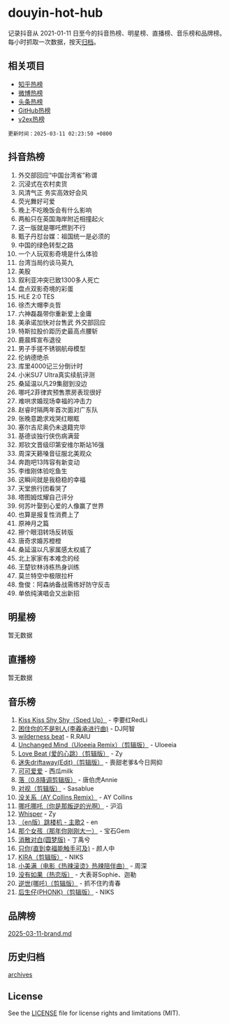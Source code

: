 # douyin-hot-hub

记录抖音从 2021-01-11 日至今的抖音热榜、明星榜、直播榜、音乐榜和品牌榜。每小时抓取一次数据，按天[归档](archives)。

## 相关项目

- [知乎热榜](https://github.com/lonnyzhang423/zhihu-hot-hub)
- [微博热榜](https://github.com/lonnyzhang423/weibo-hot-hub)
- [头条热榜](https://github.com/lonnyzhang423/toutiao-hot-hub)
- [GitHub热榜](https://github.com/lonnyzhang423/github-hot-hub)
- [v2ex热榜](https://github.com/lonnyzhang423/v2ex-hot-hub)


`更新时间：2025-03-11 02:23:50 +0800`

## 抖音热榜

1. 外交部回应“中国台湾省”称谓
1. 沉浸式在农村卖货
1. 风清气正 务实高效好会风
1. 荧光舞好可爱
1. 晚上不吃晚饭会有什么影响
1. 两船只在英国海岸附近相撞起火
1. 这一版就是哪吒燃到不行
1. 甄子丹怼台媒：祖国统一是必须的
1. 中国的绿色转型之路
1. 一个人玩双影奇境是什么体验
1. 台湾当局约谈马英九
1. 美股
1. 叙利亚冲突已致1300多人死亡
1. 盘点双影奇境的彩蛋
1. HLE 2:0 TES
1. 徐杰大帽李炎哲
1. 六神磊磊带你重新爱上金庸
1. 美承诺加快对台售武 外交部回应
1. 特斯拉股价距历史最高点腰斩
1. 鹿晨辉宣布退役
1. 男子手搓不锈钢航母模型
1. 伦纳德绝杀
1. 库里4000记三分倒计时
1. 小米SU7 Ultra真实续航评测
1. 桑延温以凡29集甜到没边
1. 哪吒2菲律宾预售票房表现很好
1. 难哄求婚现场幸福的冲击力
1. 赵睿时隔两年首次面对广东队
1. 张晚意跪求戏哭红眼眶
1. 塞尔吉尼奥仍未退籍完毕
1. 基德谈独行侠伤病满营
1. 郑钦文晋级印第安维尔斯站16强
1. 周深天籁嗓音征服北美观众
1. 奔跑吧13阵容有新变动
1. 李维刚体验吃鱼生
1. 这瞬间就是我稳稳的幸福
1. 天堂旅行团看哭了
1. 塔图姆炫耀自己评分
1. 何苏叶娶到心爱的人像赢了世界
1. 也算是报复性消费上了
1. 原神月之篇
1. 擦个眼泪转场反转版
1. 唐奇求婚苏橙橙
1. 桑延温以凡家属感太权威了
1. 北上家家有本难念的经
1. 王楚钦林诗栋热身训练
1. 莫兰特空中极限拉杆
1. 詹俊：阿森纳备战需练好防守反击
1. 单依纯演唱会又出新招

## 明星榜

暂无数据

## 直播榜

暂无数据

## 音乐榜

1. [Kiss Kiss Shy Shy（Sped Up）](https://sf3-cdn-tos.douyinstatic.com/obj/tos-cn-ve-2774/oYpXDAeGgQK0zfPaji7iKUixpCXFGILeLGmvYA) - 李要红RedLi
1. [困住你的不是别人(李羲承进行曲)](https://sf3-cdn-tos.douyinstatic.com/obj/tos-cn-ve-2774/okWrrVL1iQGZbfHVeCPAe7IaerYfM2jEQi5mNI) - DJ阿智
1. [wilderness beat](https://sf3-cdn-tos.douyinstatic.com/obj/tos-cn-ve-2774/o0oBmODSFCpfFdLRGzAAFC2ah9AIMEQfAOueVE) - R.RAIU
1. [Unchanged Mind（Uloeeia Remix）（剪辑版）](https://sf3-cdn-tos.douyinstatic.com/obj/tos-cn-ve-2774/oIHYu1YfsziJqmggAqBsXOiiI2Y1QB6I61RsMW) - Uloeeia
1. [Love Beat  (爱的心跳）（剪辑版）](https://sf3-cdn-tos.douyinstatic.com/obj/tos-cn-ve-2774/oUlARwvEINIisZ9nCnKMZiYFGfCCYLtDADDBge) - Zy
1. [迷失driftaway(Edit)（剪辑版）](https://sf6-cdn-tos.douyinstatic.com/obj/tos-cn-ve-2774/ogaa1xGNeFO6FCaMgO8PzzAceEI4fBLDMi15H3) - 喪甜老爹&今日网抑
1. [可可爱爱](https://sf3-cdn-tos.douyinstatic.com/obj/tos-cn-ve-2774/0deb1e75aea643b9927ba26aaafa29dd) - 西瓜milk
1. [落（0.8降调剪辑版）](https://sf3-cdn-tos.douyinstatic.com/obj/tos-cn-ve-2774/ociN0WUv3APijBYr6DUmAHmdkZ5MjM6gIF3iA) - 唐伯虎Annie
1. [对视（剪辑版）](https://sf5-hl-cdn-tos.douyinstatic.com/obj/tos-cn-ve-2774/ogKtIhiB0WfAa18F9z3uWODMtZi2ysB1VuAIsQ) - Sasablue
1. [没关系（AY Collins Remix）](https://sf3-cdn-tos.douyinstatic.com/obj/tos-cn-ve-2774/oIBbI5Ghw4zdUCQMJrDEFaAQilZP3EIDSi7MW) - AY Collins
1. [哪吒哪吒（你是那叛逆的光啊）](https://sf3-cdn-tos.douyinstatic.com/obj/tos-cn-ve-2774/oUkQCgCDnBanFehFEFQDxCQntAOIfp9gyZYFVo) - 沪滔
1. [Whisper](https://sf3-cdn-tos.douyinstatic.com/obj/tos-cn-ve-2774/oEeYKDxIDCFuArkftgkGqCnG7xZtRC2rEMKBQi) - Zy
1. [（en版）跳楼机 - 主歌2](https://sf3-cdn-tos.douyinstatic.com/obj/tos-cn-ve-2774/oklN6GvgQ2L8DpPeaAGf1gPeyKzjXFwHIwoCZv) - en
1. [那个女孩（那年你刚刚大一）](https://sf5-hl-cdn-tos.douyinstatic.com/obj/tos-cn-ve-2774/o4IZw7TlivwiBBBMA2rIgWrGNIrjFroh6bPqQ) - 宝石Gem
1. [消散对白(圆梦版)](https://sf3-cdn-tos.douyinstatic.com/obj/tos-cn-ve-2774/og4jB5I5IizzoZVAAAzWgBMAsMDWoArfwBOiFs) - 丁禹兮
1. [只你(直到幸福能触手可及)](https://sf3-cdn-tos.douyinstatic.com/obj/tos-cn-ve-2774/o0lBkRDzFTeaVSUz3ZZSCBVtZ5DIMQGfgmEAuE) - 颜人中
1. [KIRA（剪辑版）](https://sf5-hl-cdn-tos.douyinstatic.com/obj/tos-cn-ve-2774/o0Bq3TvdHqOfzihWrHyABMociuMA3Inwsbx9Wi) - NIKS
1. [小美满（电影《热辣滚烫》热辣陪伴曲）](https://sf3-cdn-tos.douyinstatic.com/obj/tos-cn-ve-2774/o0GAn2lSgfZIDUgtevCGDQYnFg4CwnrBaxbTZL) - 周深
1. [没有如果（热恋版）](https://sf5-hl-cdn-tos.douyinstatic.com/obj/tos-cn-ve-2774/o4iETqbxIThtCXlBeV0DfAhZsbCFGhagYupnMx) - 大表哥Sophie、迦勒
1. [逆世(哪吒)（剪辑版）](https://sf6-cdn-tos.douyinstatic.com/obj/tos-cn-ve-2774/oMIEZAfEogrLnzfDWMBiZKCWuXIUFLtRDsOFWs) - 抓不住旳青春
1. [后生仔(PHONK)（剪辑版）](https://sf3-cdn-tos.douyinstatic.com/obj/tos-cn-ve-2774/o0TzmfumdQAJ1aGG9F5LfTXIYeGcqYKRPAeFdJ) - NIKS

## 品牌榜

[2025-03-11-brand.md](archives/2025-03-11-brand.md)

## 历史归档

[archives](archives)

## License

See the [LICENSE](LICENSE) file for license rights and limitations (MIT).

